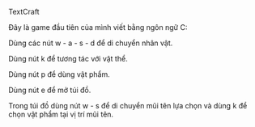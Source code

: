 TextCraft

Đây là game đầu tiên của mình viết bằng ngôn ngữ C:

Dùng các nút w - a - s - d để di chuyển nhân vật.

Dùng nút k để tương tác với vật thể.

Dùng nút p để dùng vật phẩm.

Dùng nút e để mở túi đồ.

Trong túi đồ dùng nút w - s để di chuyển mũi tên lựa chọn và dùng k để chọn vật phẩm tại vị trí mũi tên. 

